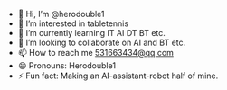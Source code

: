 - 👋 Hi, I’m @herodouble1
- 👀 I’m interested in tabletennis
- 🌱 I’m currently learning IT AI DT BT etc.
- 💞️ I’m looking to collaborate on AI and BT etc.
- 📫 How to reach me 531663434@qq.com
- 😄 Pronouns: Herodouble1
- ⚡ Fun fact: Making an AI-assistant-robot half of mine.

<!---
herodouble1/herodouble1 is a ✨ special ✨ repository because its `README.md` (this file) appears on your GitHub profile.
You can click the Preview link to take a look at your changes.
--->
